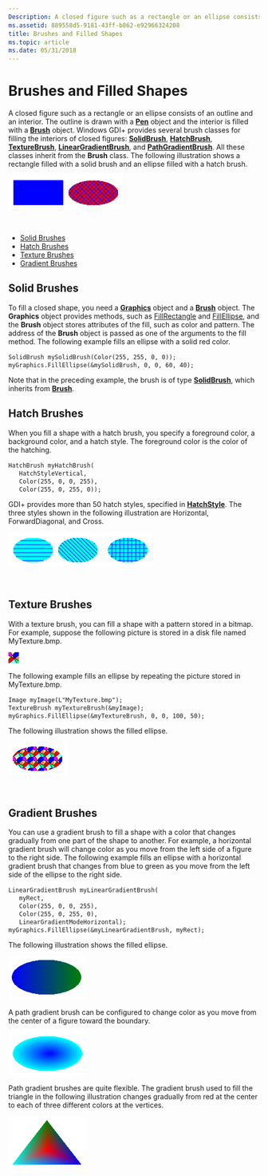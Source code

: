 ```yaml
---
Description: A closed figure such as a rectangle or an ellipse consists of an outline and an interior.
ms.assetid: 889558d5-9181-43ff-b862-e92966324208
title: Brushes and Filled Shapes
ms.topic: article
ms.date: 05/31/2018
---
```


# Brushes and Filled Shapes

A closed figure such as a rectangle or an ellipse consists of an outline and an interior. The outline is drawn with a [**Pen**](/windows/desktop/api/gdipluspen/nl-gdipluspen-pen) object and the interior is filled with a [**Brush**](/windows/desktop/api/gdiplusbrush/nl-gdiplusbrush-brush) object. Windows GDI+ provides several brush classes for filling the interiors of closed figures: [**SolidBrush**](/windows/desktop/api/gdiplusbrush/nl-gdiplusbrush-solidbrush), [**HatchBrush**](/windows/desktop/api/gdiplusbrush/nl-gdiplusbrush-hatchbrush), [**TextureBrush**](/windows/desktop/api/gdiplusbrush/nl-gdiplusbrush-texturebrush), [**LinearGradientBrush**](/windows/desktop/api/gdiplusbrush/nl-gdiplusbrush-lineargradientbrush), and [**PathGradientBrush**](/windows/desktop/api/gdipluspath/nl-gdipluspath-pathgradientbrush). All these classes inherit from the **Brush** class. The following illustration shows a rectangle filled with a solid brush and an ellipse filled with a hatch brush.

![illustration showing a blue rectangle, and a magenta ellipse filled with a blue hatch pattern](images/aboutgdip02-art17.png)

 

-   [Solid Brushes](#solid-brushes)
-   [Hatch Brushes](#hatch-brushes)
-   [Texture Brushes](#texture-brushes)
-   [Gradient Brushes](#gradient-brushes)

## Solid Brushes

To fill a closed shape, you need a [**Graphics**](/windows/desktop/api/gdiplusgraphics/nl-gdiplusgraphics-graphics) object and a [**Brush**](/windows/desktop/api/gdiplusbrush/nl-gdiplusbrush-brush) object. The **Graphics** object provides methods, such as [FillRectangle](https://msdn.microsoft.com/en-us/library/ms535773(v=VS.85).aspx) and [FillEllipse](https://msdn.microsoft.com/en-us/library/ms535767(v=VS.85).aspx), and the **Brush** object stores attributes of the fill, such as color and pattern. The address of the **Brush** object is passed as one of the arguments to the fill method. The following example fills an ellipse with a solid red color.


```
SolidBrush mySolidBrush(Color(255, 255, 0, 0));
myGraphics.FillEllipse(&mySolidBrush, 0, 0, 60, 40);
```



Note that in the preceding example, the brush is of type [**SolidBrush**](/windows/desktop/api/gdiplusbrush/nl-gdiplusbrush-solidbrush), which inherits from [**Brush**](/windows/desktop/api/gdiplusbrush/nl-gdiplusbrush-brush).

## Hatch Brushes

When you fill a shape with a hatch brush, you specify a foreground color, a background color, and a hatch style. The foreground color is the color of the hatching.


```
HatchBrush myHatchBrush(
   HatchStyleVertical, 
   Color(255, 0, 0, 255),
   Color(255, 0, 255, 0));
```



GDI+ provides more than 50 hatch styles, specified in [**HatchStyle**](/windows/desktop/api/Gdiplusenums/ne-gdiplusenums-hatchstyle). The three styles shown in the following illustration are Horizontal, ForwardDiagonal, and Cross.

![illustration showing three teal-colored ellipses, each with a differnt hatch style](images/aboutgdip02-art18.png)

 

## Texture Brushes

With a texture brush, you can fill a shape with a pattern stored in a bitmap. For example, suppose the following picture is stored in a disk file named MyTexture.bmp.

![screen shot of a small square filled with various colors](images/aboutgdip02-art19.png)

The following example fills an ellipse by repeating the picture stored in MyTexture.bmp.


```
Image myImage(L"MyTexture.bmp");
TextureBrush myTextureBrush(&myImage);
myGraphics.FillEllipse(&myTextureBrush, 0, 0, 100, 50);
```



The following illustration shows the filled ellipse.

![illustration showing an ellipse filled with the previously-defined pattern](images/aboutgdip02-art20.png)

 

## Gradient Brushes

You can use a gradient brush to fill a shape with a color that changes gradually from one part of the shape to another. For example, a horizontal gradient brush will change color as you move from the left side of a figure to the right side. The following example fills an ellipse with a horizontal gradient brush that changes from blue to green as you move from the left side of the ellipse to the right side.


```
LinearGradientBrush myLinearGradientBrush(
   myRect,
   Color(255, 0, 0, 255),
   Color(255, 0, 255, 0),
   LinearGradientModeHorizontal);
myGraphics.FillEllipse(&myLinearGradientBrush, myRect); 
```



The following illustration shows the filled ellipse.

![illustration showing an ellipse with a gradient fill: blue on the right to green on the left](images/aboutgdip02-art21.png)

A path gradient brush can be configured to change color as you move from the center of a figure toward the boundary.

![ilustration of an ellipse that is dark blue in the center, shading to light blue at the edge](images/aboutgdip02-art22.png)

Path gradient brushes are quite flexible. The gradient brush used to fill the triangle in the following illustration changes gradually from red at the center to each of three different colors at the vertices.

![illustration of a triangle that is red at the center, shading to a different color at each vertex](images/aboutgdip02-art23.png)

 

 




